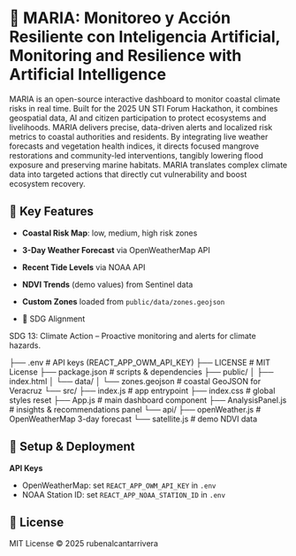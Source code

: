 # 🌊 MARIA: Monitoreo y Acción Resiliente con Inteligencia Artificial, Monitoring and Resilience with Artificial Intelligence

MARIA is an open-source interactive dashboard to monitor coastal climate risks in real time. Built for the 2025 UN STI Forum Hackathon, it combines geospatial data, AI and citizen participation to protect ecosystems and livelihoods. MARIA delivers precise, data-driven alerts and localized risk metrics to coastal authorities and residents. By integrating live weather forecasts and vegetation health indices, it directs focused mangrove restorations and community-led interventions, tangibly lowering flood exposure and preserving marine habitats. MARIA translates complex climate data into targeted actions that directly cut vulnerability and boost ecosystem recovery.

## 🚀 Key Features
- **Coastal Risk Map**: low, medium, high risk zones  
- **3-Day Weather Forecast** via OpenWeatherMap API  
- **Recent Tide Levels** via NOAA API  
- **NDVI Trends** (demo values) from Sentinel data  
- **Custom Zones** loaded from `public/data/zones.geojson`

- 🎯 SDG Alignment

SDG 13: Climate Action – Proactive monitoring and alerts for climate hazards.


├── .env                   # API keys (REACT_APP_OWM_API_KEY)
├── LICENSE                # MIT License
├── package.json           # scripts & dependencies
├── public/
│   ├── index.html
│   └── data/
│       └── zones.geojson  # coastal GeoJSON for Veracruz
└── src/
├── index.js           # app entrypoint
├── index.css          # global styles reset
├── App.js             # main dashboard component
├── AnalysisPanel.js   # insights & recommendations panel
└── api/
├── openWeather.js # OpenWeatherMap 3-day forecast
└── satellite.js    # demo NDVI data




## 🔧 Setup & Deployment
**API Keys**  
   - OpenWeatherMap: set `REACT_APP_OWM_API_KEY` in `.env`  
   - NOAA Station ID: set `REACT_APP_NOAA_STATION_ID` in `.env`



## 📄 License
MIT License © 2025 rubenalcantarrivera

<!-- bump -->
